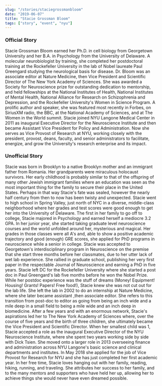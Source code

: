 ```yaml
---
slug: "/stories/staciegrossmanbloom"
date: "2019-06-07"
title: "Stacie Grossman Bloom"
tags: ["story", "event", "nyu"]
---
```

### Official Story
Stacie Grossman Bloom earned her Ph.D. in cell biology from Georgetown University and her B.A. in Psychology from the University of Delaware. A molecular neurobiologist by training, she completed her postdoctoral training at the Rockefeller University in the lab of Nobel laureate Paul Greengard studying the neurological basis for disease. Dr. Bloom was an associate editor at Nature Medicine, then Vice President and Scientific Director of The New York Academy of Sciences. She was awarded a Society for Neuroscience prize for outstanding dedication to mentorship, and held fellowships at the National Institutes of Health, National Institutes of Mental Health, National Alliance for Research on Schizophrenia and Depression, and the Rockefeller University's Women in Science Program. A prolific author and speaker, she was featured most recently in Forbes, on SiriusXM radio, the BBC, at the National Academy of Sciences, and at The Women in the World summit. Stacie joined NYU Langone Medical Center in 2011 as inaugural Executive Director for the Neuroscience Institute and then became Assistant Vice President for Policy and Administration. Now she serves as Vice Provost of Research at NYU, working closely with the president, provost, deans, faculty, and senior administrators to facilitate, energize, and grow the University's research enterprise and its impact.

### Unofficial Story
Stacie was born in Brooklyn to a native Brooklyn mother and an immigrant father from Romania. Her grandparents were miraculous holocaust survivors. Her early childhood is probably similar to that of the offspring of many other Jewish immigrant families where an education was seen as the most important thing for the family to secure their place in the United States. Perhaps in that way Stacie's fate was sealed, however the nearly half century from then to now has been twisty and unexpected. Stacie went to high school in Spring Valley, just north of NYC in a diverse, middle-class neighborhood where her grades and test scores were good enough to get her into the University of Delaware. The first in her family to go off to college, Stacie majored in Psychology and earned herself a mediocre 3.2 GPA. In her junior year, she started taking graduate level neuroscience courses and the world unfolded around her, mysterious and magical. Her grades in those classes were all A's and, able to show a positive academic trajectory and good (enough) GRE scores, she applied for PhD programs in neuroscience while a senior in college. Stacie was accepted to Georgetown's interdisciplinary program in Neuroscience on the premise that she start three months before her classmates, due to her utter lack of wet lab experience. She rallied in graduate school, publishing her very first paper in the respectable Journal of Neuroscience and earning a PhD in five years. Stacie left DC for the Rockefeller University where she started a post doc in Paul Greengard's lab five months before he won the Nobel Prize. While her postdoc experience was the stuff of dreams (Money! Equipment! Housing! Grants! Papers! Free food!), Stacie knew she was not cut out for the lab life. She left the lab in 2002 to do an internship at Nature Medicine, where she later became assistant ,then associate editor. She refers to this transition from post-doc to editor as going from being an inch wide and a mile deep in a small field to being a mile wide and an inch deep in biomedicine. After a few years and with an enormous network, Stacie's aspirations led her to The New York Academy of Sciences where, over the course of five years and the birth of three children, she ultimately became the Vice President and Scientific Director. When her smallest child was 1, Stacie accepted a role as the inaugural Executive Director of the NYU Neuroscience Institute, where she spent two years working side by side with Dick Tsien. She moved onto a larger role in 2013 overseeing finance and administration across NYU Langone's basic science and clinical departments and institutes. In May 2018 she applied for the job of Vice Provost for Research for NYU and she has just completed her first academic year. In her free time, Stacie loves hanging out with her family, reading, hiking, running, and traveling. She attributes her success to her family, and to the many mentors and supporters who have held her up, allowing her to achieve things she would never have even dreamed possible.

